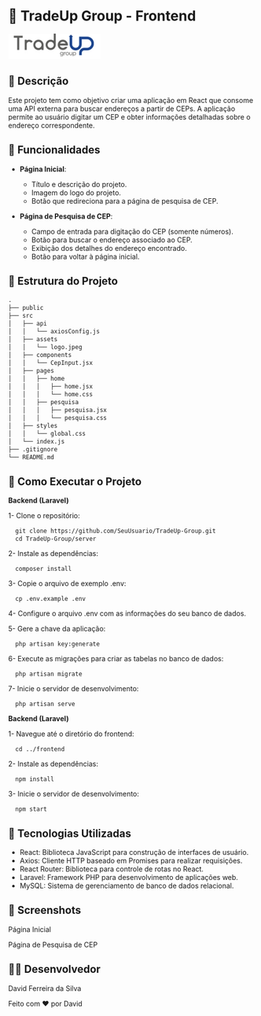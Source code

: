 # 🚀 TradeUp Group - Frontend

![TradeUp Group Logo](./src/assets/logo.jpeg)

## 📝 Descrição

Este projeto tem como objetivo criar uma aplicação em React que consome uma API externa para buscar endereços a partir de CEPs. A aplicação permite ao usuário digitar um CEP e obter informações detalhadas sobre o endereço correspondente.

## 🌟 Funcionalidades

- **Página Inicial**:
  - Título e descrição do projeto.
  - Imagem do logo do projeto.
  - Botão que redireciona para a página de pesquisa de CEP.

- **Página de Pesquisa de CEP**:
  - Campo de entrada para digitação do CEP (somente números).
  - Botão para buscar o endereço associado ao CEP.
  - Exibição dos detalhes do endereço encontrado.
  - Botão para voltar à página inicial.

## 📂 Estrutura do Projeto

```plaintext
.
├── public
├── src
│   ├── api
│   │   └── axiosConfig.js
│   ├── assets
│   │   └── logo.jpeg
│   ├── components
│   │   └── CepInput.jsx
│   ├── pages
│   │   ├── home
│   │   │   ├── home.jsx
│   │   │   └── home.css
│   │   ├── pesquisa
│   │   │   ├── pesquisa.jsx
│   │   │   └── pesquisa.css
│   ├── styles
│   │   └── global.css
│   └── index.js
├── .gitignore
└── README.md

````

## 🚀 Como Executar o Projeto

 **Backend (Laravel)**

 1- Clone o repositório:

```plaintext
  git clone https://github.com/SeuUsuario/TradeUp-Group.git
  cd TradeUp-Group/server
````

2- Instale as dependências:

```plaintext
  composer install
````

3- Copie o arquivo de exemplo .env:

```plaintext
  cp .env.example .env
````

4- Configure o arquivo .env com as informações do seu banco de dados.

5- Gere a chave da aplicação:

```plaintext
  php artisan key:generate
````

6- Execute as migrações para criar as tabelas no banco de dados:

```plaintext
  php artisan migrate
````

7- Inicie o servidor de desenvolvimento:

```plaintext
  php artisan serve
````

**Backend (Laravel)**

1- Navegue até o diretório do frontend:

```plaintext
  cd ../frontend
````

2- Instale as dependências:

```plaintext
  npm install
````

3- Inicie o servidor de desenvolvimento:

```plaintext
  npm start
````

## 🔧 Tecnologias Utilizadas

  - React: Biblioteca JavaScript para construção de interfaces de usuário.
  - Axios: Cliente HTTP baseado em Promises para realizar requisições.
  - React Router: Biblioteca para controle de rotas no React.
  - Laravel: Framework PHP para desenvolvimento de aplicações web.
  - MySQL: Sistema de gerenciamento de banco de dados relacional.

## 📸 Screenshots
Página Inicial

Página de Pesquisa de CEP

## 👨‍💻 Desenvolvedor
David Ferreira da Silva

Feito com ❤️ por David 

